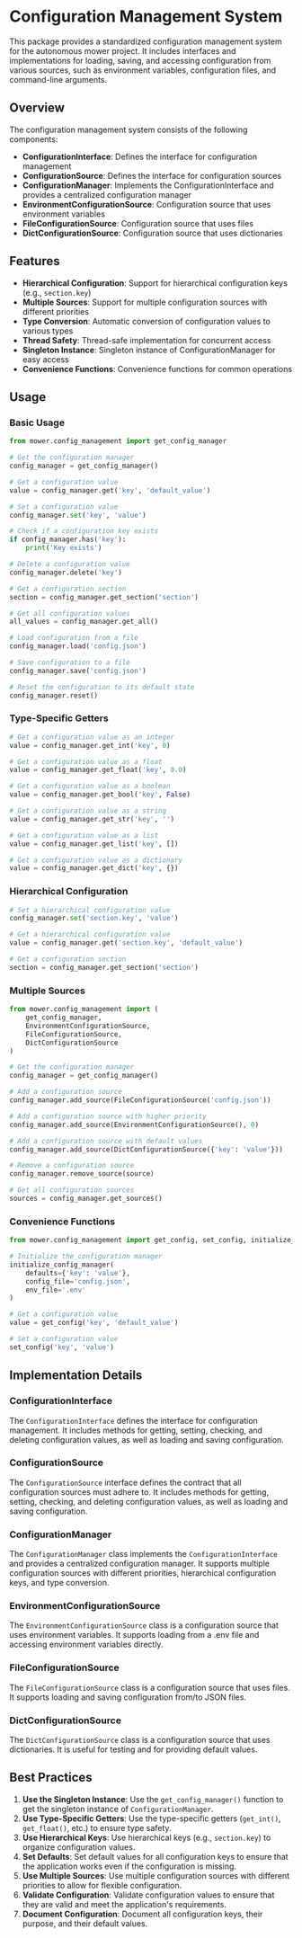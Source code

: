 # Configuration Management System

This package provides a standardized configuration management system for the autonomous mower project. It includes interfaces and implementations for loading, saving, and accessing configuration from various sources, such as environment variables, configuration files, and command-line arguments.

## Overview

The configuration management system consists of the following components:

- **ConfigurationInterface**: Defines the interface for configuration management
- **ConfigurationSource**: Defines the interface for configuration sources
- **ConfigurationManager**: Implements the ConfigurationInterface and provides a centralized configuration manager
- **EnvironmentConfigurationSource**: Configuration source that uses environment variables
- **FileConfigurationSource**: Configuration source that uses files
- **DictConfigurationSource**: Configuration source that uses dictionaries

## Features

- **Hierarchical Configuration**: Support for hierarchical configuration keys (e.g., `section.key`)
- **Multiple Sources**: Support for multiple configuration sources with different priorities
- **Type Conversion**: Automatic conversion of configuration values to various types
- **Thread Safety**: Thread-safe implementation for concurrent access
- **Singleton Instance**: Singleton instance of ConfigurationManager for easy access
- **Convenience Functions**: Convenience functions for common operations

## Usage

### Basic Usage

```python
from mower.config_management import get_config_manager

# Get the configuration manager
config_manager = get_config_manager()

# Get a configuration value
value = config_manager.get('key', 'default_value')

# Set a configuration value
config_manager.set('key', 'value')

# Check if a configuration key exists
if config_manager.has('key'):
    print('Key exists')

# Delete a configuration value
config_manager.delete('key')

# Get a configuration section
section = config_manager.get_section('section')

# Get all configuration values
all_values = config_manager.get_all()

# Load configuration from a file
config_manager.load('config.json')

# Save configuration to a file
config_manager.save('config.json')

# Reset the configuration to its default state
config_manager.reset()
```

### Type-Specific Getters

```python
# Get a configuration value as an integer
value = config_manager.get_int('key', 0)

# Get a configuration value as a float
value = config_manager.get_float('key', 0.0)

# Get a configuration value as a boolean
value = config_manager.get_bool('key', False)

# Get a configuration value as a string
value = config_manager.get_str('key', '')

# Get a configuration value as a list
value = config_manager.get_list('key', [])

# Get a configuration value as a dictionary
value = config_manager.get_dict('key', {})
```

### Hierarchical Configuration

```python
# Set a hierarchical configuration value
config_manager.set('section.key', 'value')

# Get a hierarchical configuration value
value = config_manager.get('section.key', 'default_value')

# Get a configuration section
section = config_manager.get_section('section')
```

### Multiple Sources

```python
from mower.config_management import (
    get_config_manager,
    EnvironmentConfigurationSource,
    FileConfigurationSource,
    DictConfigurationSource
)

# Get the configuration manager
config_manager = get_config_manager()

# Add a configuration source
config_manager.add_source(FileConfigurationSource('config.json'))

# Add a configuration source with higher priority
config_manager.add_source(EnvironmentConfigurationSource(), 0)

# Add a configuration source with default values
config_manager.add_source(DictConfigurationSource({'key': 'value'}))

# Remove a configuration source
config_manager.remove_source(source)

# Get all configuration sources
sources = config_manager.get_sources()
```

### Convenience Functions

```python
from mower.config_management import get_config, set_config, initialize_config_manager

# Initialize the configuration manager
initialize_config_manager(
    defaults={'key': 'value'},
    config_file='config.json',
    env_file='.env'
)

# Get a configuration value
value = get_config('key', 'default_value')

# Set a configuration value
set_config('key', 'value')
```

## Implementation Details

### ConfigurationInterface

The `ConfigurationInterface` defines the interface for configuration management. It includes methods for getting, setting, checking, and deleting configuration values, as well as loading and saving configuration.

### ConfigurationSource

The `ConfigurationSource` interface defines the contract that all configuration sources must adhere to. It includes methods for getting, setting, checking, and deleting configuration values, as well as loading and saving configuration.

### ConfigurationManager

The `ConfigurationManager` class implements the `ConfigurationInterface` and provides a centralized configuration manager. It supports multiple configuration sources with different priorities, hierarchical configuration keys, and type conversion.

### EnvironmentConfigurationSource

The `EnvironmentConfigurationSource` class is a configuration source that uses environment variables. It supports loading from a .env file and accessing environment variables directly.

### FileConfigurationSource

The `FileConfigurationSource` class is a configuration source that uses files. It supports loading and saving configuration from/to JSON files.

### DictConfigurationSource

The `DictConfigurationSource` class is a configuration source that uses dictionaries. It is useful for testing and for providing default values.

## Best Practices

1. **Use the Singleton Instance**: Use the `get_config_manager()` function to get the singleton instance of `ConfigurationManager`.
2. **Use Type-Specific Getters**: Use the type-specific getters (`get_int()`, `get_float()`, etc.) to ensure type safety.
3. **Use Hierarchical Keys**: Use hierarchical keys (e.g., `section.key`) to organize configuration values.
4. **Set Defaults**: Set default values for all configuration keys to ensure that the application works even if the configuration is missing.
5. **Use Multiple Sources**: Use multiple configuration sources with different priorities to allow for flexible configuration.
6. **Validate Configuration**: Validate configuration values to ensure that they are valid and meet the application's requirements.
7. **Document Configuration**: Document all configuration keys, their purpose, and their default values.